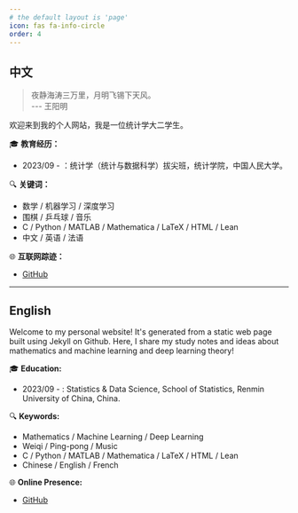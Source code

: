 ```yaml
---
# the default layout is 'page'
icon: fas fa-info-circle
order: 4
---
```


## 中文
> 夜静海涛三万里，月明飞锡下天风。  
>                   --- 王阳明

欢迎来到我的个人网站，我是一位统计学大二学生。

🎓 **教育经历：**
- 2023/09 - ：统计学（统计与数据科学）拔尖班，统计学院，中国人民大学。

🔍 **关键词：**
* 数学 / 机器学习 / 深度学习
* 围棋 / 乒乓球 / 音乐
* C / Python / MATLAB / Mathematica / LaTeX / HTML / Lean
* 中文 / 英语 / 法语

🌐 **互联网踪迹：**

* [GitHub](https://github.com/Manifolda)


---

## English

Welcome to my personal website! It's generated from a static web page built using Jekyll on Github. Here, I share my study notes and ideas about mathematics and machine learning and deep learning theory!

🎓 **Education:**
- 2023/09 - : Statistics & Data Science, School of Statistics, Renmin University of China, China.

🔍 **Keywords:**

* Mathematics / Machine Learning / Deep Learning
* Weiqi / Ping-pong / Music
* C / Python / MATLAB / Mathematica / LaTeX / HTML / Lean
* Chinese / English / French

🌐 **Online Presence:**

* [GitHub](https://github.com/Manifolda)
